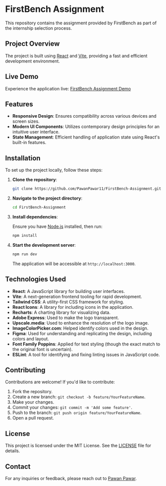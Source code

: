 # FirstBench Assignment

This repository contains the assignment provided by FirstBench as part of the internship selection process.

## Project Overview

The project is built using [React](https://reactjs.org/) and [Vite](https://vitejs.dev/), providing a fast and efficient development environment.

## Live Demo

Experience the application live: [FirstBench Assignment Demo](https://first-bench-assignment-wheat.vercel.app/)

## Features

- **Responsive Design**: Ensures compatibility across various devices and screen sizes.
- **Modern UI Components**: Utilizes contemporary design principles for an intuitive user interface.
- **State Management**: Efficient handling of application state using React's built-in features.

## Installation

To set up the project locally, follow these steps:

1. **Clone the repository**:

   ```bash
   git clone https://github.com/PawanPawar11/FirstBench-Assignment.git
   ```

2. **Navigate to the project directory**:

   ```bash
   cd FirstBench-Assignment
   ```

3. **Install dependencies**:

   Ensure you have [Node.js](https://nodejs.org/) installed, then run:

   ```bash
   npm install
   ```

4. **Start the development server**:

   ```bash
   npm run dev
   ```

   The application will be accessible at `http://localhost:3000`.

## Technologies Used

- **React**: A JavaScript library for building user interfaces.
- **Vite**: A next-generation frontend tooling for rapid development.
- **Tailwind CSS**: A utility-first CSS framework for styling.
- **React Icons**: A library for including icons in the application.
- **Recharts**: A charting library for visualizing data.
- **Adobe Express**: Used to make the logo transparent.
- **Upscale.media**: Used to enhance the resolution of the logo image.
- **ImageColorPicker.com**: Helped identify colors used in the design.
- **Figma**: Used for understanding and replicating the design, including colors and layout.
- **Font Family Poppins**: Applied for text styling (though the exact match to the original font is uncertain).
- **ESLint**: A tool for identifying and fixing linting issues in JavaScript code.

## Contributing

Contributions are welcome! If you'd like to contribute:

1. Fork the repository.
2. Create a new branch: `git checkout -b feature/YourFeatureName`.
3. Make your changes.
4. Commit your changes: `git commit -m 'Add some feature'`.
5. Push to the branch: `git push origin feature/YourFeatureName`.
6. Open a pull request.

## License

This project is licensed under the MIT License. See the [LICENSE](LICENSE) file for details.

## Contact

For any inquiries or feedback, please reach out to [Pawan Pawar](https://github.com/PawanPawar11).
